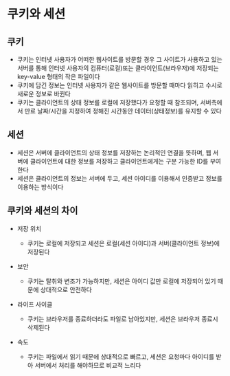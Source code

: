 # 쿠키와 세션

## 쿠키

- 쿠키는 인터넷 사용자가 어떠한 웹사이트를 방문할 경우 그 사이트가 사용하고 있는 서버를 통해 인터넷 사용자의 컴퓨터(로컬)또는 클라이언트(브라우저)에 저장되는 key-value 형태의 작은 파일이다
- 쿠키에 담긴 정보는 인터넷 사용자가 같은 웹사이트를 방문할 때마다 읽히고 수시로 새로운 정보로 바뀐다
- 쿠키는 클라이언트의 상태 정보를 로컬에 저장했다가 요청할 때 참조되며, 서버측에서 만료 날짜/시간을 지정하여 정해진 시간동안 데이터(상태정보)를 유지할 수 있다

## 세션
- 세션은 서버에 클라이언트의 상태 정보를 저장하는 논리적인 연결을 뜻하며, 웹 서버에 클라이언트에 대한 정보를 저장하고 클라이언트에게는 구분 가능한 ID를 부여한다
- 세션은 클라이언트의 정보는 서버에 두고, 세션 아이디를 이용해서 인증받고 정보를 이용하는 방식이다

## 쿠키와 세션의 차이
- 저장 위치
  - 쿠키는 로컬에 저장되고 세션은 로컬(세션 아이디)과 서버(클라이언트 정보)에 저장된다

- 보안
  - 쿠키는 탈취와 변조가 가능하지만, 세션은 아이디 값만 로컬에 저장되어 있기 때문에 상대적으로 안전하다

- 라이프 사이클
  - 쿠키는 브라우저를 종료하더라도 파일로 남아있지만, 세션은 브라우저 종료시 삭제된다

- 속도
  - 쿠키는 파일에서 읽기 때문에 상대적으로 빠르고, 세션은 요청마다 아이디를 받아 서버에서 처리를 해야하므로 비교적 느리다